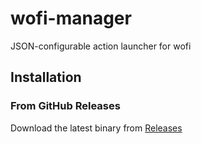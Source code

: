 # wofi-manager

JSON-configurable action launcher for wofi

## Installation

### From GitHub Releases
Download the latest binary from [Releases](https://github.com/pawwvw/wofi-manager/releases)
